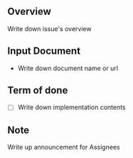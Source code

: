 ## Overview

Write down issue's overview

## Input Document
 
- Write down document name or url

## Term of done

- [ ] Write down implementation contents


## Note

Write up announcement for Assignees
